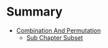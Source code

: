 # Summary

* [Combination And Permutation](1-CombinationAndPermutation.md)
    * [Sub Chapter Subset](sub-chapters/1-subsets.md)
